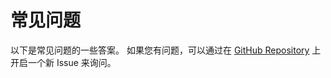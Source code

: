# 常见问题

以下是常见问题的一些答案。 如果您有问题，可以通过在 [GitHub Repository](https://github.com/blankapp/flutter_flipperkit/) 上开启一个新 Issue 来询问。
